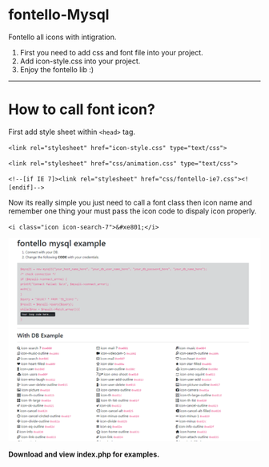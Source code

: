 fontello-Mysql
================
Fontello all icons with intigration.
1) First you need to add css and font file into your project.
2) Add icon-style.css into your project.
3) Enjoy the fontello lib :)

----------------------------------------------------------
How to call font icon?
======================
First add style sheet within `<head>` tag.

``<link rel="stylesheet" href="icon-style.css" type="text/css">``

``<link rel="stylesheet" href="css/animation.css" type="text/css">``

``<!--[if IE 7]><link rel="stylesheet" href="css/fontello-ie7.css"><![endif]-->``

Now its really simple you just need to call a font class then icon name and remember one thing your must pass the icon code to dispaly icon properly.

``<i class="icon icon-search-7">&#xe801;</i>``

![alt text](fontello-mysql.png)

**Download and view index.php for examples.**
